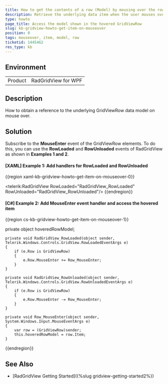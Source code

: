 ```yaml
---
title: How to get the contents of a row (Model) by mousing over the row
description: Retrieve the underlying data item when the user mouses over a row
type: howto
page_title: Access the model shown in the hovered GridViewRow 
slug: kb-gridview-howto-get-item-on-mouseover
position: 0
tags: mouseover, item, model, row
ticketid: 1445462
res_type: kb
---
```


## Environment
<table>
	<tr>
		<td>Product</td>
		<td>RadGridView for WPF</td>
	</tr>
</table>

## Description

How to obtain a reference to the underlying GridViewRow data model on mouse over.

## Solution

Subscribe to the __MouseEnter__ event of the GridViewRow elements. To do this, you can use the __RowLoaded__ and __RowUnloaded__ events of RadGridView as shown in __Examples 1 and 2__.

#### __[XAML] Example 1: Add handlers for RowLoaded and RowUnloaded__
{{region xaml-kb-gridview-howto-get-item-on-mouseover-0}}

   <telerik:RadGridView RowLoaded="RadGridView_RowLoaded" RowUnloaded="RadGridView_RowUnloaded"/>
{{endregion}}

#### __[C#] Example 2: Add MouseEnter event handler and access the hovered item__
{{region cs-kb-gridview-howto-get-item-on-mouseover-1}}

   private object hoveredRowModel;

    private void RadGridView_RowLoaded(object sender, Telerik.Windows.Controls.GridView.RowLoadedEventArgs e)
    {
        if (e.Row is GridViewRow)
        {
            e.Row.MouseEnter += Row_MouseEnter;
        }
    }

    private void RadGridView_RowUnloaded(object sender, Telerik.Windows.Controls.GridView.RowUnloadedEventArgs e)
    {
        if (e.Row is GridViewRow)
        {
            e.Row.MouseEnter -= Row_MouseEnter;
        }
    }

    private void Row_MouseEnter(object sender, System.Windows.Input.MouseEventArgs e)
    {
        var row = (GridViewRow)sender;
        this.hoveredRowModel = row.Item;
    } 
{{endregion}}

## See Also

* [RadGridView Getting Started]({%slug gridview-getting-started2%})
